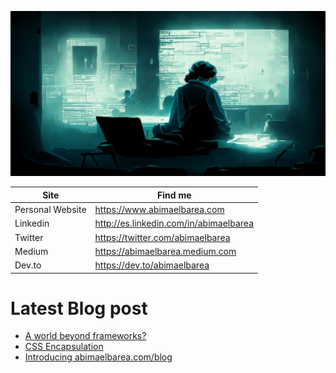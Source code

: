 ![Header](header.jpg)

| Site             | Find me                                |
| ---------------- | -------------------------------------- |
| Personal Website | https://www.abimaelbarea.com           |
| Linkedin         | http://es.linkedin.com/in/abimaelbarea |
| Twitter          | https://twitter.com/abimaelbarea       |
| Medium           | https://abimaelbarea.medium.com         |
| Dev.to           | https://dev.to/abimaelbarea            |

# Latest Blog post

- [A world beyond frameworks?](https://www.abimaelbarea.com/blog/a-world-beyond-frameworks)
- [CSS Encapsulation](https://www.abimaelbarea.com/blog/css-encapsulation)
- [Introducing abimaelbarea.com/blog](https://www.abimaelbarea.com/blog/introducing-abimaelbarea.com-blog)